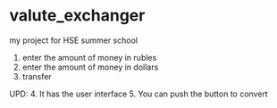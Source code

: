 # valute_exchanger
my project for HSE summer school

1. enter the amount of money in rubles
2. enter the amount of money in dollars
3. transfer

UPD:
4. It has the user interface
5. You can push the button to convert
